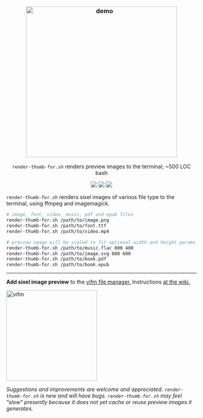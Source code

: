 <h3 align="center"><img src="./test/render-for.demo.gif" alt="demo" height="400px"></h3>
<p align="center"><code>render-thumb-for.sh</code> renders preview images to the terminal; ~500 LOC bash</p>
<p align="center">
<a href="https://github.com/iambumblehead/render-thumb-for.sh/workflows"><img src="https://github.com/iambumblehead/render-thumb-for.sh/workflows/shellcheck/badge.svg"></a>
<a href="./LICENSE.md"><img src="https://img.shields.io/badge/license-ISC-blue.svg"></a>
<a href="https://github.com/iambumblehead/render-thumb-for.sh/releases"><img src="https://img.shields.io/github/release/iambumblehead/render-thumb-for.sh.svg"></a>
</p>

`render-thumb-for.sh` renders sixel images of various file type to the terminal, using ffmpeg and imagemagick.
```bash
# image, font, video, music, pdf and epub files
render-thumb-for.sh /path/to/image.png
render-thumb-for.sh /path/to/font.ttf
render-thumb-for.sh /path/to/video.mp4

# preview image will be scaled to fit optional width and height params
render-thumb-for.sh /path/to/music.flac 800 400
render-thumb-for.sh /path/to/image.svg 600 600
render-thumb-for.sh /path/to/book.pdf
render-thumb-for.sh /path/to/book.epub
```

----------------------------------------------

**Add sixel image preview** to the [vifm file manager.][3] Instructions [at the wiki.][3]

<div align="left"><img src="./test/render-for-vifm.gif" alt="vifm" height="240px"></div>

_Suggestions and improvements are welcome and appreciated. `render-thumb-for.sh` is new and will have bugs. `render-thumb-for.sh` may feel "slow" presently because it does not yet cache or reuse preview images it generates._



[0]: https://img.shields.io/badge/license-ISC-blue.svg
[1]: ./LICENSE
[2]: https://github.com/vifm/vifm
[3]: https://github.com/iambumblehead/render-thumb-for.sh/wiki
